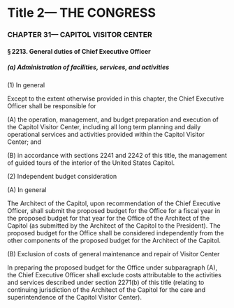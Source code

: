 
# Title 2— THE CONGRESS
### CHAPTER 31— CAPITOL VISITOR CENTER
#### § 2213. General duties of Chief Executive Officer
##### (a) Administration of facilities, services, and activities

(1) In general

Except to the extent otherwise provided in this chapter, the Chief Executive Officer shall be responsible for

(A) the operation, management, and budget preparation and execution of the Capitol Visitor Center, including all long term planning and daily operational services and activities provided within the Capitol Visitor Center; and

(B) in accordance with sections 2241 and 2242 of this title, the management of guided tours of the interior of the United States Capitol.

(2) Independent budget consideration

(A) In general

The Architect of the Capitol, upon recommendation of the Chief Executive Officer, shall submit the proposed budget for the Office for a fiscal year in the proposed budget for that year for the Office of the Architect of the Capitol (as submitted by the Architect of the Capitol to the President). The proposed budget for the Office shall be considered independently from the other components of the proposed budget for the Architect of the Capitol.

(B) Exclusion of costs of general maintenance and repair of Visitor Center

In preparing the proposed budget for the Office under subparagraph (A), the Chief Executive Officer shall exclude costs attributable to the activities and services described under section 2271(b) of this title (relating to continuing jurisdiction of the Architect of the Capitol for the care and superintendence of the Capitol Visitor Center).
